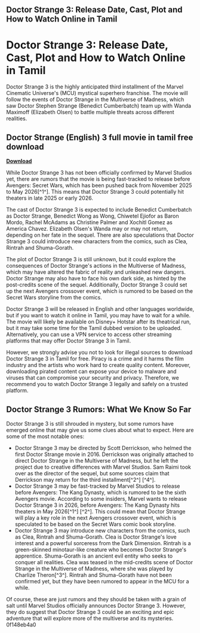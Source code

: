 ## Doctor Strange 3: Release Date, Cast, Plot and How to Watch Online in Tamil

  
# Doctor Strange 3: Release Date, Cast, Plot and How to Watch Online in Tamil
 
Doctor Strange 3 is the highly anticipated third installment of the Marvel Cinematic Universe's (MCU) mystical superhero franchise. The movie will follow the events of Doctor Strange in the Multiverse of Madness, which saw Doctor Stephen Strange (Benedict Cumberbatch) team up with Wanda Maximoff (Elizabeth Olsen) to battle multiple threats across different realities.
 
## Doctor Strange (English) 3 full movie in tamil free download


[**Download**](https://www.google.com/url?q=https%3A%2F%2Fbyltly.com%2F2tKLGe&sa=D&sntz=1&usg=AOvVaw177r44h8lEwQ25WKzRJDP3)

 
While Doctor Strange 3 has not been officially confirmed by Marvel Studios yet, there are rumors that the movie is being fast-tracked to release before Avengers: Secret Wars, which has been pushed back from November 2025 to May 2026[^1^]. This means that Doctor Strange 3 could potentially hit theaters in late 2025 or early 2026.
 
The cast of Doctor Strange 3 is expected to include Benedict Cumberbatch as Doctor Strange, Benedict Wong as Wong, Chiwetel Ejiofor as Baron Mordo, Rachel McAdams as Christine Palmer and Xochitl Gomez as America Chavez. Elizabeth Olsen's Wanda may or may not return, depending on her fate in the sequel. There are also speculations that Doctor Strange 3 could introduce new characters from the comics, such as Clea, Rintrah and Shuma-Gorath.
 
The plot of Doctor Strange 3 is still unknown, but it could explore the consequences of Doctor Strange's actions in the Multiverse of Madness, which may have altered the fabric of reality and unleashed new dangers. Doctor Strange may also have to face his own dark side, as hinted by the post-credits scene of the sequel. Additionally, Doctor Strange 3 could set up the next Avengers crossover event, which is rumored to be based on the Secret Wars storyline from the comics.
 
Doctor Strange 3 will be released in English and other languages worldwide, but if you want to watch it online in Tamil, you may have to wait for a while. The movie will likely be available on Disney+ Hotstar after its theatrical run, but it may take some time for the Tamil dubbed version to be uploaded. Alternatively, you can use a VPN service to access other streaming platforms that may offer Doctor Strange 3 in Tamil.
 
However, we strongly advise you not to look for illegal sources to download Doctor Strange 3 in Tamil for free. Piracy is a crime and it harms the film industry and the artists who work hard to create quality content. Moreover, downloading pirated content can expose your device to malware and viruses that can compromise your security and privacy. Therefore, we recommend you to watch Doctor Strange 3 legally and safely on a trusted platform.
  
## Doctor Strange 3 Rumors: What We Know So Far
 
Doctor Strange 3 is still shrouded in mystery, but some rumors have emerged online that may give us some clues about what to expect. Here are some of the most notable ones:
 
- Doctor Strange 3 may be directed by Scott Derrickson, who helmed the first Doctor Strange movie in 2016. Derrickson was originally attached to direct Doctor Strange in the Multiverse of Madness, but he left the project due to creative differences with Marvel Studios. Sam Raimi took over as the director of the sequel, but some sources claim that Derrickson may return for the third installment[^2^] [^4^].
- Doctor Strange 3 may be fast-tracked by Marvel Studios to release before Avengers: The Kang Dynasty, which is rumored to be the sixth Avengers movie. According to some insiders, Marvel wants to release Doctor Strange 3 in 2026, before Avengers: The Kang Dynasty hits theaters in May 2026[^1^] [^2^]. This could mean that Doctor Strange will play a key role in the next Avengers crossover event, which is speculated to be based on the Secret Wars comic book storyline.
- Doctor Strange 3 may introduce new characters from the comics, such as Clea, Rintrah and Shuma-Gorath. Clea is Doctor Strange's love interest and a powerful sorceress from the Dark Dimension. Rintrah is a green-skinned minotaur-like creature who becomes Doctor Strange's apprentice. Shuma-Gorath is an ancient evil entity who seeks to conquer all realities. Clea was teased in the mid-credits scene of Doctor Strange in the Multiverse of Madness, where she was played by Charlize Theron[^3^]. Rintrah and Shuma-Gorath have not been confirmed yet, but they have been rumored to appear in the MCU for a while.

Of course, these are just rumors and they should be taken with a grain of salt until Marvel Studios officially announces Doctor Strange 3. However, they do suggest that Doctor Strange 3 could be an exciting and epic adventure that will explore more of the multiverse and its mysteries.
 0f148eb4a0

